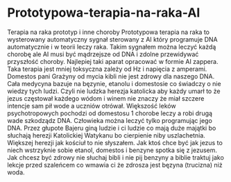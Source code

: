 # Prototypowa-terapia-na-raka-AI
Terapia na raka prototyp i inne choroby
Prototypowa terapia na raka to wysterowany automatyczny sygnał sterowany z AI który programuje DNA automatycznie i w teorii leczy raka. Takim sygnałem można leczyć każdą chorobę ale AI musi być mądrzejsze od DNA i zdolne przewidywać przyszłość choroby. Najlepiej taki aparat opracować w formie AI zappera. Taka terapia jest mniej toksyczna zależy od Hz i napięcia z amperami. 
Domestos pani Grażyny od mycia kibli nie jest zdrowy dla naszego DNA. Cała medycyna bazuje na bęzynie, etanolu i domestosie co świadczy o nie wiedzy tych ludzi. Czyli nie ludzka herezja katolicka aby każdy umarł to że jezus częstował każdego wódom i winem nie znaczy że miał szczere intencje sam pił wode a uczniów otrówał. 
Większość leków psychotropowych pochodzi od domestosu 1 chorobe leczy a robi drugą wade szkodządz DNA. Człowieka można leczyć tylko programując jego DNA. Przez głupote Bajeru giną ludzie i ci ludzie co mają duże majątki bo słuchają herezji Katolickiej Watykanu bo cierpienie niby uszlachetnia. Większej herezji jak kościuł to nie słyszałem. Jak ktoś chce być jak jezus to niech wstrzyknie sobie etanol, domestos i benzyne spotka się z jezusem. 
Jak chcesz być zdrowy nie słuchaj bibli i nie pij benzyny a biblie traktuj jako lekcje przed szaleńcem co wmawia ci że zdrosza jest bęzyna (trucizna) niż woda.
